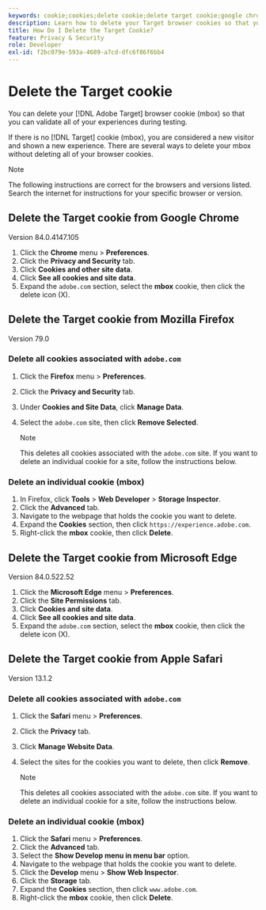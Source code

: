 ```yaml
---
keywords: cookie;cookies;delete cookie;delete target cookie;google chrome;chrome;mozilla firefox;firefox;microsoft edge;safari
description: Learn how to delete your Target browser cookies so that you can validate your experiences.
title: How Do I Delete the Target Cookie?
feature: Privacy & Security
role: Developer
exl-id: f2bc079e-593a-4689-a7cd-dfc6f86f6bb4
---
```

# Delete the Target cookie

You can delete your [!DNL Adobe Target] browser cookie (mbox) so that you can validate all of your experiences during testing.

If there is no [!DNL Target] cookie (mbox), you are considered a new visitor and shown a new experience. There are several ways to delete your mbox without deleting all of your browser cookies.

>[!NOTE]
>
>The following instructions are correct for the browsers and versions listed. Search the internet for instructions for your specific browser or version.

## Delete the Target cookie from Google Chrome

Version 84.0.4147.105

1. Click the **Chrome** menu > **Preferences**.
1. Click the **Privacy and Security** tab.
1. Click **Cookies and other site data**.
1. Click **See all cookies and site data**.
1. Expand the `adobe.com` section, select the **mbox** cookie, then click the delete icon (X).

## Delete the Target cookie from Mozilla Firefox

Version 79.0

### Delete all cookies associated with `adobe.com`

1. Click the **Firefox** menu > **Preferences**.
1. Click the **Privacy and Security** tab. 
1. Under **Cookies and Site Data**, click **Manage Data**.
1. Select the `adobe.com` site, then click **Remove Selected**.

   >[!NOTE]
   >
   >This deletes all cookies associated with the `adobe.com` site. If you want to delete an individual cookie for a site, follow the instructions below.

### Delete an individual cookie (mbox)

1. In Firefox, click **Tools** > **Web Developer** > **Storage Inspector**.
1. Click the **Advanced** tab.
1. Navigate to the webpage that holds the cookie you want to delete.
1. Expand the **Cookies** section, then click `https://experience.adobe.com`.
1. Right-click the **mbox** cookie, then click **Delete**.

## Delete the Target cookie from Microsoft Edge

Version 84.0.522.52

1. Click the **Microsoft Edge** menu > **Preferences**.
1. Click the **Site Permissions** tab.
1. Click **Cookies and site data**.
1. Click **See all cookies and site data**.
1. Expand the `adobe.com` section, select the **mbox** cookie, then click the delete icon (X).

## Delete the Target cookie from Apple Safari

Version 13.1.2

### Delete all cookies associated with `adobe.com`

1. Click the **Safari** menu > **Preferences**.
1. Click the **Privacy** tab.
1. Click **Manage Website Data**.
1. Select the sites for the cookies you want to delete, then click **Remove**.

   >[!NOTE]
   >
   >This deletes all cookies associated with the `adobe.com` site. If you want to delete an individual cookie for a site, follow the instructions below.

### Delete an individual cookie (mbox)

1. Click the **Safari** menu > **Preferences**.
1. Click the **Advanced** tab.
1. Select the **Show Develop menu in menu bar** option.
1. Navigate to the webpage that holds the cookie you want to delete.
1. Click the **Develop** menu > **Show Web Inspector**.
1. Click the **Storage** tab.
1. Expand the **Cookies** section, then click `www.adobe.com`.
1. Right-click the **mbox** cookie, then click **Delete**.
